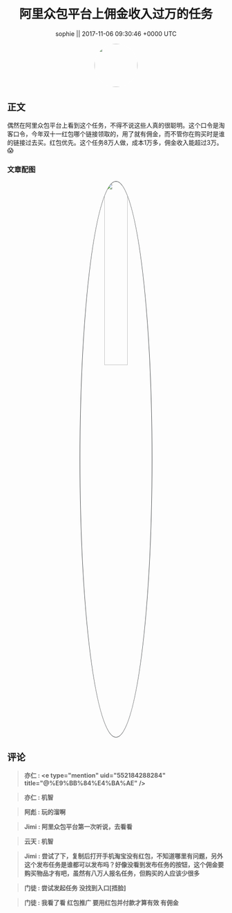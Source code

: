 <h1 align="center">阿里众包平台上佣金收入过万的任务</h1>




<p align="center">
    <a>sophie || 2017-11-06 09:30:46 &#43;0000 UTC</a>
</p>

<div align="center">
    <img src="https://images.zsxq.com/FjP0Paokw7T4OGXMD11kh8N_sPOz?e=1590940799&amp;token=kIxbL07-8jAj8w1n4s9zv64FuZZNEATmlU_Vm6zD:go92ir34G8L8pkW6jLwmzxK47tc=" width="100" height="100" style="border:1px solid;border-radius:50%; color:#ffffff"/>
</div>




## 正文

<div>
偶然在阿里众包平台上看到这个任务，不得不说这些人真的很聪明。这个口令是淘客口令，今年双十一红包哪个链接领取的，用了就有佣金，而不管你在购买时是谁的链接过去买。红包优先。这个任务8万人做，成本1万多，佣金收入能超过3万。😱
</div>

### 文章配图

<div class="image" align="center">

<img src="https://images.zsxq.com/Fs_zd9uBSePqTruJrLYHnMTzWBkG?e=1590940799&amp;token=kIxbL07-8jAj8w1n4s9zv64FuZZNEATmlU_Vm6zD:RLd3GKClr4OITJJoi2vyStrXYPE=" width="33%" height="33%" style="border:1px solid;border-radius:50%; color:#3c3f41"/>

</div>


## 评论

<div align="left">
<div>

<blockquote >
<span> <strong>亦仁 : &lt;e type=&#34;mention&#34; uid=&#34;552184288284&#34; title=&#34;@%E9%BB%84%E4%BA%AE&#34; /&gt; </strong></span>
</blockquote>

<blockquote >
<span> <strong>亦仁 : 机智 </strong></span>
</blockquote>

<blockquote >
<span> <strong>阿彪 : 玩的溜啊 </strong></span>
</blockquote>

<blockquote >
<span> <strong>Jimi : 阿里众包平台第一次听说，去看看 </strong></span>
</blockquote>

<blockquote >
<span> <strong>云天 : 机智 </strong></span>
</blockquote>

<blockquote >
<span> <strong>Jimi : 尝试了下，复制后打开手机淘宝没有红包，不知道哪里有问题，另外这个发布任务是谁都可以发布吗？好像没看到发布任务的按钮，这个佣金要购买物品才有吧，虽然有八万人报名任务，但购买的人应该少很多 </strong></span>
</blockquote>

<blockquote >
<span> <strong>门徒 : 尝试发起任务 没找到入口[捂脸] </strong></span>
</blockquote>

<blockquote >
<span> <strong>门徒 : 我看了看 红包推广 要用红包并付款才算有效 有佣金 </strong></span>
</blockquote>

</div>
</div>
